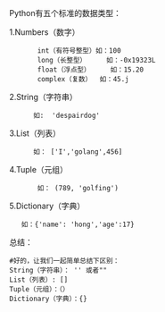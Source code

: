 Python有五个标准的数据类型：

1.Numbers（数字）
````
       int（有符号整型）如：100
       long（长整型）     如：-0x19323L
       float（浮点型）     如：15.20
       complex（复数）  如：45.j
````
2.String（字符串）     
```
      如:  'despairdog'
```
3.List（列表）      
```     
      如： ['I','golang',456]
```
4.Tuple（元组）     
```
       如： (789, 'golfing')
```
5.Dictionary（字典）    
```
   如：{'name': 'hong','age':17}
```
总结：
```
#好的，让我们一起简单总结下区别：
String（字符串）： '' 或者""
List（列表）: []
Tuple（元组）：（）
Dictionary（字典）：{}
```
